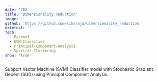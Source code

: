 ```yaml
---
date: '703'
title: 'Dimensionality Reduction'
image: ''
github: 'https://github.com/likarajo/dimensionality_reduction'
external: ''
tech:
  - Python3
  - SVM-Classifier
  - Principal-Component-Analysis
  - Spectral-Clustering
show: 'true'
---
```


Support Vector Machine (SVM) Classifier model with Stochastic Gradient Decent (SGD) using Principal Component Analysis.
